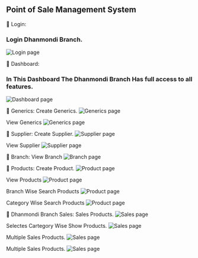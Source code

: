 ## Point of Sale Management System

:pushpin: Login:
### Login Dhanmondi Branch.
![ Login page](https://github.com/mdtowhid98/POS-Management-Springboot-with-Angular/blob/main/Screen%20shot/2%2CLogin.png)


:pushpin: Dashboard:
### In This Dashboard The Dhanmondi Branch Has full access to all features.
![ Dashboard page](https://github.com/mdtowhid98/POS-Management-Springboot-with-Angular/blob/main/Screen%20shot/3%2C%20Dhanmondi%20branch%20home%20page.png)


:pushpin: Generics:
Create Generics.
![ Generics page](https://github.com/mdtowhid98/POS-Management-Springboot-with-Angular/blob/main/Screen%20shot/5%2CCreate%20category.png)

View Generics
![ Generics page](https://github.com/mdtowhid98/POS-Management-Springboot-with-Angular/blob/main/Screen%20shot/6%2CView%20category.png)

:pushpin: Supplier:
Create Supplier.
![ Supplier page](https://github.com/mdtowhid98/POS-Management-Springboot-with-Angular/blob/main/Screen%20shot/7%2CCreate%20supplier.png)

View Supplier
![ Supplier page](https://github.com/mdtowhid98/POS-Management-Springboot-with-Angular/blob/main/Screen%20shot/8%2CView%20supplier.png)

:pushpin: Branch:
View Branch
![ Branch page](https://github.com/mdtowhid98/POS-Management-Springboot-with-Angular/blob/main/Screen%20shot/9%2CView%20branch.png)

:pushpin: Products:
Create Product.
![ Product page](https://github.com/mdtowhid98/POS-Management-Springboot-with-Angular/blob/main/Screen%20shot/10%2CCreate%20product.png)

View Products
![ Product page](https://github.com/mdtowhid98/POS-Management-Springboot-with-Angular/blob/main/Screen%20shot/14%2CView%20products.png)

Branch Wise Search Products
![ Product page](https://github.com/mdtowhid98/POS-Management-Springboot-with-Angular/blob/main/Screen%20shot/15%2CBranch%20wise%20search%20products.png)

Category Wise Search Products
![ Product page](https://github.com/mdtowhid98/POS-Management-Springboot-with-Angular/blob/main/Screen%20shot/16%2CCategory%20wise%20search.png)

:pushpin: Dhanmondi Branch Sales:
Sales Products.
![ Sales page](https://github.com/mdtowhid98/POS-Management-Springboot-with-Angular/blob/main/Screen%20shot/17%2CDhanmondi%20branch%20sales.png)

Selectes Cartegory Wise Show Products.
![ Sales page](https://github.com/mdtowhid98/POS-Management-Springboot-with-Angular/blob/main/Screen%20shot/18%2CCategory%20wise%20product%20selected.png)

Multiple Sales Products.
![ Sales page](https://github.com/mdtowhid98/POS-Management-Springboot-with-Angular/blob/main/Screen%20shot/19%2CMultiple%20sales%20products.png)

Multiple Sales Products.
![ Sales page](https://github.com/mdtowhid98/POS-Management-Springboot-with-Angular/blob/main/Screen%20shot/19%2CMultiple%20sales%20products.png)



